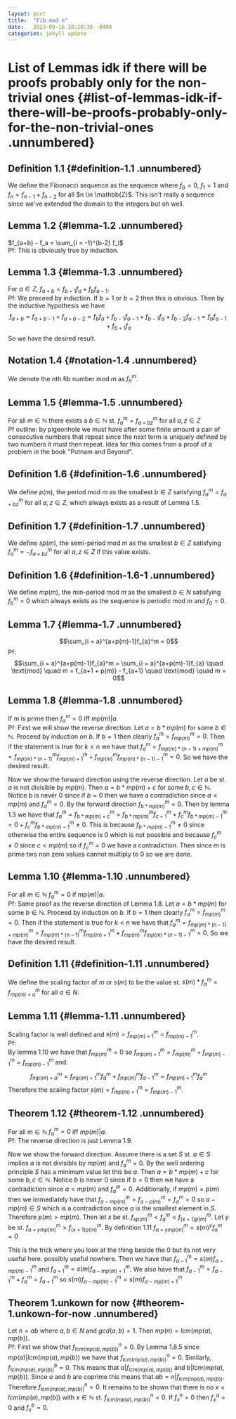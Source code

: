 ```yaml
---
layout: post
title:  "Fib mod n"
date:   2023-09-16 20:28:36 -0400
categories: jekyll update
---
```


List of Lemmas idk if there will be proofs probably only for the non-trivial ones {#list-of-lemmas-idk-if-there-will-be-proofs-probably-only-for-the-non-trivial-ones .unnumbered}
=================================================================================

Definition 1.1 {#definition-1.1 .unnumbered}
--------------

We define the Fibonacci sequence as the sequence where $f_0 = 0$,
$f_1 = 1$ and $f_n = f_{n-1} + f_{n-2}$ for all $n \in \mathbb{Z}\$. This
isn't really a sequence since we've extended the domain to the integers
but oh well.

Lemma 1.2 {#lemma-1.2 .unnumbered}
---------

$f_{a+b} - f_a = \sum_{i = -1}^{b-2} f_i$\
Pf: This is obviously true by induction.

Lemma 1.3 {#lemma-1.3 .unnumbered}
---------

For $a \in Z$, $f_{a+b} = f_{b+1}f_{a} + f_{b}f_{a-1}$.\
Pf: We proceed by induction. If $b=1$ or $b=2$ then this is obvious.
Then by the inductive hypothesis we have
$$f_{a+b} = f_{a+b-1} + f_{a+b-2} =  f_{b}f_{a} + f_{b-1}f_{a-1} +  f_{b-1}f_{a} + f_{b-2}f_{a-1} =  f_{b}f_{a-1} + f_{b+1}f_{a}$$
So we have the desired result.

Notation 1.4 {#notation-1.4 .unnumbered}
------------

We denote the $n$th fib number mod $m$ as $f_n^m$.

Lemma 1.5 {#lemma-1.5 .unnumbered}
---------

For all $m \in \mathbb{N}$ there exists a $b \in \mathbb{N}$ st.
$f^m_a = f^m_{a+bz}$ for all $a,z \in Z$\
Pf outline: by pigeonhole we must have after some finite amount a pair
of consecutive numbers that repeat since the next term is uniquely
defined by two numbers it must then repeat. Idea for this comes from a
proof of a problem in the book \"Putnam and Beyond\".

Definition 1.6 {#definition-1.6 .unnumbered}
--------------

We define $p(m)$, the period mod $m$ as the smallest $b \in Z$
satisfying $f^m_a = f^m_{a+bz}$ for all $a,z \in Z$, which always exists
as a result of Lemma 1.5.

Definition 1.7 {#definition-1.7 .unnumbered}
--------------

We define $sp(m)$, the semi-period mod $m$ as the smallest $b \in Z$
satisfying $f^m_a = -f^m_{a+bz}$ for all $a,z \in Z$ if this value
exists.

Definition 1.6 {#definition-1.6-1 .unnumbered}
--------------

We define $mp(m)$, the min-period mod $m$ as the smallest $b \in N$
satisfying $f^m_{b} = 0$ which always exists as the sequence is periodic
mod $m$ and $f_0 = 0$.

Lemma 1.7 {#lemma-1.7 .unnumbered}
---------

$$\sum_{i = a}^{a+p(m)-1}f_{a}^m = 0$$ Pf:
$$\sum_{i = a}^{a+p(m)-1}f_{a}^m = \sum_{i = a}^{a+p(m)-1}f_{a} \quad \text{mod} \quad m = f_{a+1 + p(m)} - f_{a+1} \quad \text{mod} \quad m = 0$$

Lemma 1.8 {#lemma-1.8 .unnumbered}
---------

If $m$ is prime then $f^m_a = 0$ iff $mp(m) | a$.\
Pf: First we will show the reverse direction. Let $a = b*mp(m)$ for some
$b \in \mathbb{N}$. Proceed by induction on $b$. If $b = 1$ then clearly
$f^m_a = f^m_{mp(m)} = 0$. Then if the statement is true for $k<n$ we
have that
$f^m_a = f^m_{mp(m)*(n-1) + mp(m)} = f^m_{mp(m)*(n-1)}f^m_{mp(m)+1} + f^m_{mp(m)}f^m_{mp(m)*(n-1)-1} = 0$.
So we have the desired result.

Now we show the forward direction using the reverse direction. Let $a$
be st. $a$ is not divisible by $mp(m)$. Then $a = b * mp(m) + c$ for
some $b,c \in \mathbb{N}$. Notice $b$ is never $0$ since if $b = 0$ then
we have a contradiction since $a < mp(m)$ and $f^m_a = 0$. By the
forward direction $f_{b*mp(m)}^m = 0$. Then by lemma 1.3 we have that
$f^m_a = f_{b*mp(m) + c}^m = f_{b*mp(m)}^mf_{c+1}^m + f_{c}^mf_{b*mp(m)-1}^m = 0 + f_{c}^mf_{b*mp(m)-1}^m \neq 0$.
This is because $f_{b*mp(m)-1}^m \neq 0$ since otherwise the entire
sequence is $0$ which is not possible and because $f_{c}^m \neq 0$ since
$c < mp(m)$ so if $f_{c}^m = 0$ we have a contradiction. Then since $m$
is prime two non zero values cannot multiply to $0$ so we are done.

Lemma 1.10 {#lemma-1.10 .unnumbered}
----------

For all $m \in \mathbb{N}$ $f^m_a = 0$ if $mp(m) | a$.\
Pf: Same proof as the reverse direction of Lemma 1.8. Let $a = b*mp(m)$
for some $b \in \mathbb{N}$. Proceed by induction on $b$. If $b = 1$
then clearly $f^m_a = f^m_{mp(m)} = 0$. Then if the statement is true
for $k<n$ we have that
$f^m_a = f^m_{mp(m)*(n-1) + mp(m)} = f^m_{mp(m)*(n-1)}f^m_{mp(m)+1} + f^m_{mp(m)}f^m_{mp(m)*(n-1)-1} = 0$.
So we have the desired result.

Definition 1.11 {#definition-1.11 .unnumbered}
---------------

We define the scaling factor of $m$ or $s(m)$ to be the value st.
$s(m)*f^m_{a} = f^m_{mp(m)+a}$ for all $a \in N$.

Lemma 1.11 {#lemma-1.11 .unnumbered}
----------

Scaling factor is well defined and
$s(m) = f^m_{mp(m)+1} = f^m_{mp(m)-1}$.\
Pf:\
By lemma $1.10$ we have that $f^m_{mp(m)} = 0$ so
$f^m_{mp(m)+1} = f^m_{mp(m)} + f^m_{mp(m)-1} = f^m_{mp(m)-1}$ and:
$$f^m_{mp(m)+a} = f^m_{mp(m)+1}f^m_{a} + f^m_{mp(m)}f^m_{a-1} = f^m_{mp(m)+1}f^m_{a}$$
Therefore the scaling factor $s(m) = f^m_{mp(m)+1} = f^m_{mp(m)-1}$.

Theorem 1.12 {#theorem-1.12 .unnumbered}
------------

For all $m \in \mathbb{N}$ $f^m_a = 0$ iff $mp(m) | a$.\
Pf: The reverse direction is just Lemma 1.9.

Now we show the forward direction. Assume there is a set $S$ st.
$a \in S$ implies $a$ is not divisible by $mp(m)$ and $f^m_{a} = 0$. By
the well ordering principle $S$ has a minimum value let this be $a$.
Then $a = b * mp(m) + c$ for some $b,c \in \mathbb{N}$. Notice $b$ is
never $0$ since if $b = 0$ then we have a contradiction since
$a < mp(m)$ and $f^m_a = 0$. Additionally, if $mp(m) = p(m)$ then we
immediately have that $f^m_{a-mp(m)} = f^m_{a-p(m)} = f^m_a = 0$ so
$a-mp(m) \in S$ which is a contradiction since $a$ is the smallest
element in $S$. Therefore $p(m) > mp(m)$. Then let $x$ be st.
$f^m_{xp(m)} < f^m_{a} < f^m_{(x+1)p(m)}$. Let $y$ be st.
$f^m_{a+ymp(m)} > f^m_{(x+1)p(m)}$. By definition 1.11
$f^m_{a+ymp(m)} = s(m)^yf^m_{a} = 0$

This is the trick where you look at the thing beside the 0 but its not
very useful here. possibly useful nowhere. Then we have that
$f^m_{a-1} = s(m)f^m_{a-mp(m)-1}$ and $f^m_{a+1} = s(m)f^m_{a-mp(m)+1}$.
We also have that $f^m_{a-1} = f^m_{a-1} + f^m_a = f^m_{a+1}$ so
$s(m)f^m_{a-mp(m)-1} = s(m)f^m_{a-mp(m)+1}$

Theorem 1.unkown for now {#theorem-1.unkown-for-now .unnumbered}
------------------------

Let $n = ab$ where $a,b \in N$ and $gcd(a,b) = 1$. Then
$mp(n) = lcm(mp(a), mp(b))$.\
Pf: First we show that $f^n_{lcm(mp(a), mp(b))} = 0$. By Lemma 1.8.5
since $mp(a) | lcm(mp(a), mp(b))$ we have that
$f^a_{lcm(mp(a), mp(b))} = 0$. Similarly, $f^b_{lcm(mp(a), mp(b))} = 0$.
This means that $a | f_{lcm(mp(a), mp(b))}$ and $b |lcm(mp(a), mp(b))$.
Since $a$ and $b$ are coprime this means that
$ab = n | f_{lcm(mp(a), mp(b))}$. Therefore
$f^n_{lcm(mp(a), mp(b))} = 0$. It remains to be shown that there is no
$x < lcm(mp(a), mp(b))$ with $x \in \mathbb{N}$ st.
$f^n_{lcm(mp(a), mp(b))} = 0$. If $f^n_{x} = 0$ then $f^a_{x} = 0$ and
$f^b_{x} = 0$.
